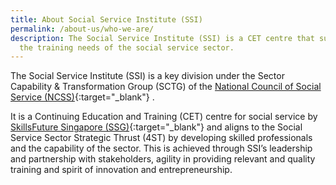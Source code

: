 ```yaml
---
title: About Social Service Institute (SSI)
permalink: /about-us/who-we-are/
description: The Social Service Institute (SSI) is a CET centre that supports
  the training needs of the social service sector.
---
```

The Social Service Institute (SSI) is a key division under the Sector Capability & Transformation Group (SCTG) of the  [National Council of Social Service (NCSS)](http://www.ncss.gov.sg/Who-We-Are/Our-Organisation){:target="_blank"}   .

It is a Continuing Education and Training (CET) centre for social service by  [SkillsFuture Singapore (SSG)](https://www.skillsfuture.gov.sg/){:target="_blank"}     and aligns to the Social Service Sector Strategic Thrust (4ST) by developing skilled professionals and the capability of the sector. This is achieved through SSI’s leadership and partnership with stakeholders, agility in providing relevant and quality training and spirit of innovation and entrepreneurship.

<!--![Organization Chart](/images/Organisation-Chart.png)-->
